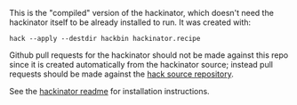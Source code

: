 This is the "compiled" version of the hackinator, which doesn't need
the hackinator itself to be already installed to run.  It was created
with:

    hack --apply --destdir hackbin hackinator.recipe

Github pull requests for the hackinator should not be made against
this repo since it is created automatically from the hackinator
source; instead pull requests should be made against the [hack source
repository](https://github.com/awwx/hack).

See the [hackinator readme](https://github.com/awwx/hack#readme) for
installation instructions.
